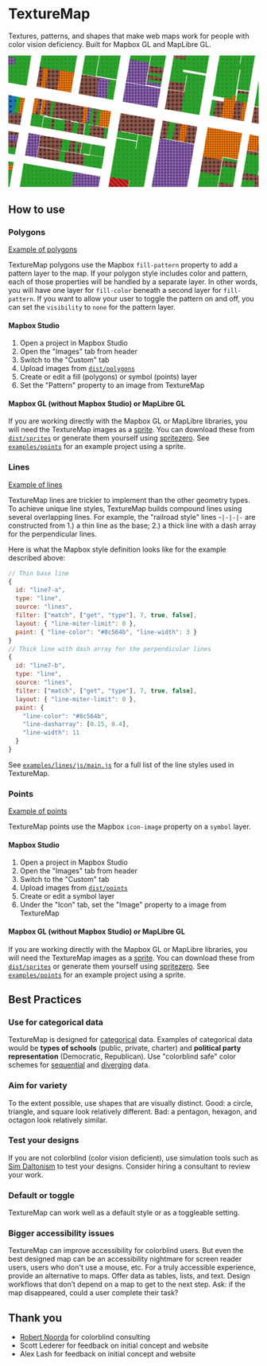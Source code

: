 # TextureMap

Textures, patterns, and shapes that make web maps work for people with color vision deficiency. Built for Mapbox GL and MapLibre GL.

![Screenshot of several textures from Texturemap](website/img/texturemap-meta.png)

## How to use

### Polygons

[Example of polygons](examples/polygons)

TextureMap polygons use the Mapbox `fill-pattern` property to add a pattern layer to the map. If your polygon style includes color and pattern, each of those properties will be handled by a separate layer. In other words, you will have one layer for `fill-color` beneath a second layer for `fill-pattern`. If you want to allow your user to toggle the pattern on and off, you can set the `visibility` to `none` for the pattern layer.

#### Mapbox Studio

1. Open a project in Mapbox Studio
2. Open the "Images" tab from header
3. Switch to the "Custom" tab
4. Upload images from [`dist/polygons`](`dist/polygons`)
5. Create or edit a fill (polygons) or symbol (points) layer
6. Set the "Pattern" property to an image from TextureMap

#### Mapbox GL (without Mapbox Studio) or MapLibre GL

If you are working directly with the Mapbox GL or MapLibre libraries, you will need the TextureMap images as a [sprite](https://docs.mapbox.com/help/glossary/sprite/). You can download these from [`dist/sprites`](`dist/sprites`) or generate them yourself using [spritezero](https://github.com/mapbox/spritezero). See [`examples/points`](`examples/points`) for an example project using a sprite.

### Lines

[Example of lines](examples/lines)

TextureMap lines are trickier to implement than the other geometry types. To achieve unique line styles, TextureMap builds compound lines using several overlapping lines. For example, the "railroad style" lines -`|-|-|-` are constructed from 1.) a thin line as the base; 2.) a thick line with a dash array for the perpendicular lines.

Here is what the Mapbox style definition looks like for the example described above:

```js
// Thin base line
{
  id: "line7-a",
  type: "line",
  source: "lines",
  filter: ["match", ["get", "type"], 7, true, false],
  layout: { "line-miter-limit": 0 },
  paint: { "line-color": "#8c564b", "line-width": 3 }
}
// Thick line with dash array for the perpendicular lines
{
  id: "line7-b",
  type: "line",
  source: "lines",
  filter: ["match", ["get", "type"], 7, true, false],
  layout: { "line-miter-limit": 0 },
  paint: {
    "line-color": "#8c564b",
    "line-dasharray": [0.15, 0.4],
    "line-width": 11
  }
}
```

See [`examples/lines/js/main.js`](examples/lines/js/main.js) for a full list of the line styles used in TextureMap.

### Points

[Example of points](examples/points)

TextureMap points use the Mapbox `icon-image` property on a `symbol` layer.

#### Mapbox Studio

1. Open a project in Mapbox Studio
2. Open the "Images" tab from header
3. Switch to the "Custom" tab
4. Upload images from [`dist/points`](`dist/points`)
5. Create or edit a symbol layer
6. Under the "Icon" tab, set the "Image" property to a image from TextureMap

#### Mapbox GL (without Mapbox Studio) or MapLibre GL

If you are working directly with the Mapbox GL or MapLibre libraries, you will need the TextureMap images as a [sprite](https://docs.mapbox.com/help/glossary/sprite/). You can download these from [`dist/sprites`](`dist/sprites`) or generate them yourself using [spritezero](https://github.com/mapbox/spritezero). See [`examples/points`](`examples/points`) for an example project using a sprite.

## Best Practices

### Use for categorical data

TextureMap is designed for [categorical](http://www.stat.yale.edu/Courses/1997-98/101/catdat.htm) data. Examples of categorical data would be **types of schools** (public, private, charter) and **political party representation** (Democratic, Republican). Use "colorblind safe" color schemes for [sequential](https://colorbrewer2.org/#type=sequential&scheme=BuGn&n=3) and [diverging](https://colorbrewer2.org/#type=diverging&scheme=BrBG&n=3) data.

### Aim for variety

To the extent possible, use shapes that are visually distinct. Good: a circle, triangle, and square look relatively different. Bad: a pentagon, hexagon, and octagon look relatively similar.

### Test your designs

If you are not colorblind (color vision deficient), use simulation tools such as [Sim Daltonism](https://michelf.ca/projects/sim-daltonism/) to test your designs. Consider hiring a consultant to review your work.

### Default or toggle

TextureMap can work well as a default style or as a toggleable setting.

### Bigger accessibility issues

TextureMap can improve accessibility for colorblind users. But even the best designed map can be an accessibility nightmare for screen reader users, users who don't use a mouse, etc. For a truly accessible experience, provide an alternative to maps. Offer data as tables, lists, and text. Design workflows that don’t depend on a map to get to the next step. Ask: if the map disappeared, could a user complete their task?

## Thank you

- [Robert Noorda](http://robertnoorda.com/portfolio/colorblind-consulting/) for colorblind consulting
- Scott Lederer for feedback on initial concept and website
- Alex Lash for feedback on initial concept and website
